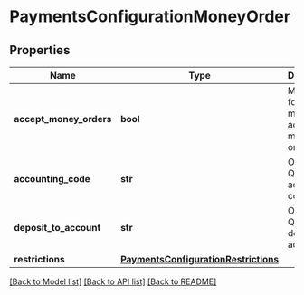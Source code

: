 # PaymentsConfigurationMoneyOrder

## Properties
Name | Type | Description | Notes
------------ | ------------- | ------------- | -------------
**accept_money_orders** | **bool** | Master flag for this merchant accepting money orders | [optional] 
**accounting_code** | **str** | Optional Quickbooks accounting code | [optional] 
**deposit_to_account** | **str** | Optional Quickbooks deposit to account | [optional] 
**restrictions** | [**PaymentsConfigurationRestrictions**](PaymentsConfigurationRestrictions.md) |  | [optional] 

[[Back to Model list]](../README.md#documentation-for-models) [[Back to API list]](../README.md#documentation-for-api-endpoints) [[Back to README]](../README.md)


